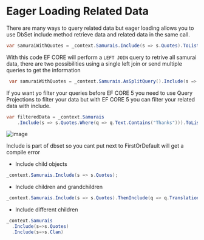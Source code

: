 # Eager Loading Related Data

There are many ways to query related data but eager loading allows you to use DbSet include method retrieve data and related data in the same call.
 
 ```csharp
 var samuraiWithQuotes = _context.Samurais.Include(s => s.Quotes).ToList;
 ```
 
 With this code EF CORE will perform a `LEFT JOIN` query to retrive all samurai data, there are two possibilities using a single left join or send multiple queries to get the information 
 
 ```csharp
  var samuraiWithQuotes = _context.Samurais.AsSplitQuery().Include(s => s.Quotes).ToList;
 ```
 
 If you want yo filter your queries before EF CORE 5 you need to use Query Projections to filter your data but with EF CORE 5 you can filter your related data with include.
 
 ```csharp
 var filteredData = _context.Samurais
     .Include(s => s.Quotes.Where(q => q.Text.Contains("Thanks"))).ToList() 
 ```
 
 ![image](https://user-images.githubusercontent.com/53051438/197867840-5e380b02-804a-47d4-abf4-e3ad031347b2.png)
 
 Include is part of dbset so you cant put next to FirstOrDefault will get a compile error

* Include child objects

```csharp
_context.Samurais.Include(s => s.Quotes);
```

* Include children and grandchildren

```csharp
_context.Samurais.Include(s => s.Quotes).ThenInclude(q => q.Translations);
```

* Include different children

```csharp
_context.Samurais
  .Include(s=>s.Quotes)
  .Include(s=>s.Clan)
```

